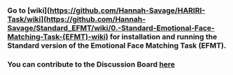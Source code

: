 ### Go to [wiki](https://github.com/Hannah-Savage/HARIRI-Task/wiki](https://github.com/Hannah-Savage/Standard_EFMT/wiki/0.-Standard-Emotional-Face-Matching-Task-(EFMT)-wiki) for installation and running the Standard version of the Emotional Face Matching Task (EFMT).

### You can contribute to the Discussion Board [here](https://github.com/Hannah-Savage/Standard_EFMT/discussions)
